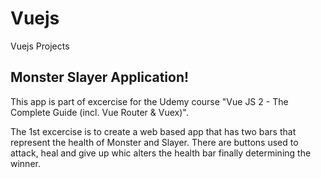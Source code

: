 # Vuejs
Vuejs Projects

## Monster Slayer Application!

This app is part of excercise for the Udemy course "Vue JS 2 - The Complete Guide (incl. Vue Router & Vuex)". 

The 1st excercise is to create a web based app that has two bars that represent the health of Monster and Slayer. There are buttons used to attack, heal and give up whic alters the health bar finally determining the winner. 
